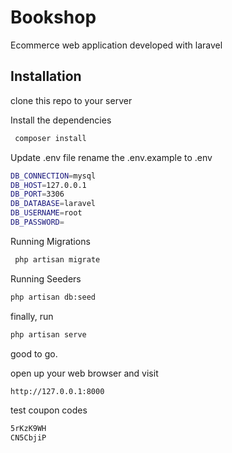 # Bookshop
Ecommerce web application developed with laravel

## Installation

clone this repo to your server

Install the dependencies

```sh
 composer install 
```
Update .env file
rename the .env.example to .env 

```sh
DB_CONNECTION=mysql
DB_HOST=127.0.0.1
DB_PORT=3306
DB_DATABASE=laravel
DB_USERNAME=root
DB_PASSWORD=
```
Running Migrations

```sh
 php artisan migrate
```

Running Seeders


```sh
php artisan db:seed
```

finally, run 

```sh
php artisan serve
```

good to go.

open up your web browser and visit

```sh
http://127.0.0.1:8000
```

test coupon codes

```sh
5rKzK9WH
CN5CbjiP
```